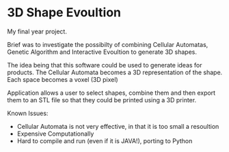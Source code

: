 3D Shape Evoultion
====================

My final year project. 

Brief was to investigate the possibilty of combining Cellular Automatas, Genetic Algorithm and Interactive Evoultion
to generate 3D shapes.

The idea being that this software could be used to generate ideas for products. The Cellular Automata becomes a 3D 
representation of the shape. Each space becomes a voxel (3D pixel)

Application allows a user to select shapes, combine them and then export them to an STL file so that they could be
printed using a 3D printer.

Known Issues:
- Cellular Automata is not very effective, in that it is too small a resoultion
- Expensive Computationally
- Hard to compile and run (even if it is JAVA!), porting to Python
